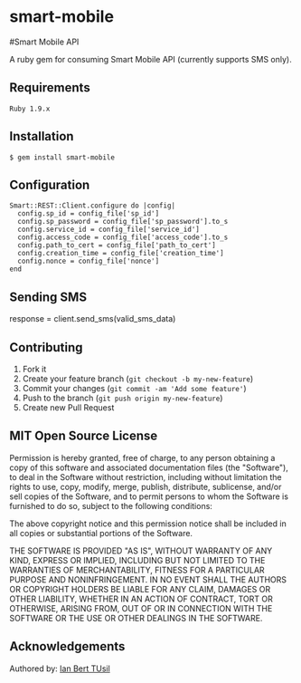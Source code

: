 smart-mobile
============

#Smart Mobile API

A ruby gem for consuming Smart Mobile API (currently supports SMS only).

## Requirements

    Ruby 1.9.x

## Installation

    $ gem install smart-mobile

## Configuration

    Smart::REST::Client.configure do |config|
      config.sp_id = config_file['sp_id']
      config.sp_password = config_file['sp_password'].to_s
      config.service_id = config_file['service_id']
      config.access_code = config_file['access_code'].to_s
      config.path_to_cert = config_file['path_to_cert']
      config.creation_time = config_file['creation_time']
      config.nonce = config_file['nonce']
    end

## Sending SMS
  
  response = client.send_sms(valid_sms_data)
  
## Contributing

1. Fork it
2. Create your feature branch (`git checkout -b my-new-feature`)
3. Commit your changes (`git commit -am 'Add some feature'`)
4. Push to the branch (`git push origin my-new-feature`)
5. Create new Pull Request

## MIT Open Source License

Permission is hereby granted, free of charge, to any person obtaining a copy of this software and associated documentation files (the "Software"), to deal in the Software without restriction, including without limitation the rights to use, copy, modify, merge, publish, distribute, sublicense, and/or sell copies of the Software, and to permit persons to whom the Software is furnished to do so, subject to the following conditions:

The above copyright notice and this permission notice shall be included in all copies or substantial portions of the Software.

THE SOFTWARE IS PROVIDED "AS IS", WITHOUT WARRANTY OF ANY KIND, EXPRESS OR IMPLIED, INCLUDING BUT NOT LIMITED TO THE WARRANTIES OF MERCHANTABILITY, FITNESS FOR A PARTICULAR PURPOSE AND NONINFRINGEMENT. IN NO EVENT SHALL THE AUTHORS OR COPYRIGHT HOLDERS BE LIABLE FOR ANY CLAIM, DAMAGES OR OTHER LIABILITY, WHETHER IN AN ACTION OF CONTRACT, TORT OR OTHERWISE, ARISING FROM, OUT OF OR IN CONNECTION WITH THE SOFTWARE OR THE USE OR OTHER DEALINGS IN THE SOFTWARE.

## Acknowledgements

Authored by: <a href="http://iantusil.com" target="_blank">Ian Bert TUsil</a>